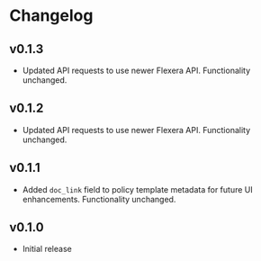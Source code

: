 # Changelog

## v0.1.3

- Updated API requests to use newer Flexera API. Functionality unchanged.

## v0.1.2

- Updated API requests to use newer Flexera API. Functionality unchanged.

## v0.1.1

- Added `doc_link` field to policy template metadata for future UI enhancements. Functionality unchanged.

## v0.1.0

- Initial release
